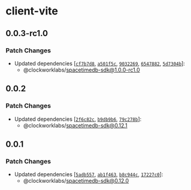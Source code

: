 # client-vite

## 0.0.3-rc1.0

### Patch Changes

- Updated dependencies [[`cf7b7d8`](https://github.com/clockworklabs/spacetimedb-typescript-sdk/commit/cf7b7d89a1547fb3863f6641f5b2eb40a27c05d8), [`a501f5c`](https://github.com/clockworklabs/spacetimedb-typescript-sdk/commit/a501f5ccf9a0a926eb4f345ddeb01ffcb872d67e), [`9032269`](https://github.com/clockworklabs/spacetimedb-typescript-sdk/commit/9032269004d4dae587c39ccd85da0a32fb9a0114), [`6547882`](https://github.com/clockworklabs/spacetimedb-typescript-sdk/commit/6547882bb28ed9a1ca436335745e9997328026ff), [`5d7304b`](https://github.com/clockworklabs/spacetimedb-typescript-sdk/commit/5d7304bd3e05dd7a032cfb7069aab97b881f0179)]:
  - @clockworklabs/spacetimedb-sdk@1.0.0-rc1.0

## 0.0.2

### Patch Changes

- Updated dependencies [[`2f6c82c`](https://github.com/clockworklabs/spacetimedb-typescript-sdk/commit/2f6c82c724b9f9407c7bedee13252ca8ffab8f7d), [`b9db9b6`](https://github.com/clockworklabs/spacetimedb-typescript-sdk/commit/b9db9b6e46d8c98b29327d97c12c07b7a2fc96bf), [`79c278b`](https://github.com/clockworklabs/spacetimedb-typescript-sdk/commit/79c278be71b2dfd82106ada983fd81d395b1d912)]:
  - @clockworklabs/spacetimedb-sdk@0.12.1

## 0.0.1

### Patch Changes

- Updated dependencies [[`5adb557`](https://github.com/clockworklabs/spacetimedb-typescript-sdk/commit/5adb55776c81d0760cf0268df0fa5dee600f0ef8), [`ab1f463`](https://github.com/clockworklabs/spacetimedb-typescript-sdk/commit/ab1f463d7da6e530a6cd47e2433141bfd16addd1), [`b8c944c`](https://github.com/clockworklabs/spacetimedb-typescript-sdk/commit/b8c944cd23d3b53c72131803a775127bf0a95213), [`17227c0`](https://github.com/clockworklabs/spacetimedb-typescript-sdk/commit/17227c0f65def3a9d5e767756ccf46777210041a)]:
  - @clockworklabs/spacetimedb-sdk@0.12.0
